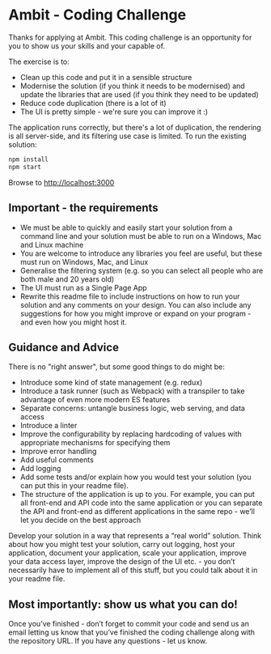 # Ambit - Coding Challenge

Thanks for applying at Ambit. This coding challenge is an opportunity for you to show us your skills and your capable of.

The exercise is to:

- Clean up this code and put it in a sensible structure
- Modernise the solution (if you think it needs to be modernised) and update the libraries that are used (if you think they need to be updated)
- Reduce code duplication (there is a lot of it)
- The UI is pretty simple - we're sure you can improve it :)

The application runs correctly, but there's a lot of duplication, the rendering is all server-side, and its filtering use case is limited. To run the existing solution:

``` bash
npm install
npm start
```

Browse to [http://localhost:3000](http://localhost:3000)

## Important - the requirements

- We must be able to quickly and easily start your solution from a command line and your solution must be able to run on a Windows, Mac and Linux machine
- You are welcome to introduce any libraries you feel are useful, but these must run on Windows, Mac, and Linux
- Generalise the filtering system (e.g. so you can select all people who are both male and 20 years old)
- The UI must run as a Single Page App
- Rewrite this readme file to include instructions on how to run your solution and any comments on your design. You can also include any suggestions for how you might improve or expand on your program - and even how you might host it.

## Guidance and Advice

There is no "right answer", but some good things to do might be:

- Introduce some kind of state management (e.g. redux)
- Introduce a task runner (such as Webpack) with a transpiler to take advantage of even more modern ES features
- Separate concerns: untangle business logic, web serving, and data access
- Introduce a linter
- Improve the configurability by replacing hardcoding of values with appropriate mechanisms for specifying them
- Improve error handling
- Add useful comments
- Add logging
- Add some tests and/or explain how you would test your solution (you can put this in your readme file).
- The structure of the application is up to you. For example, you can put all front-end and API code into the same application or you can separate the API and front-end as different applications in the same repo - we’ll let you decide on the best approach

Develop your solution in a way that represents a “real world” solution. Think about how you might test your solution, carry out logging, host your application, document your application, scale your application, improve your data access layer, improve the design of the UI etc. - you don’t necessarily have to implement all of this stuff, but you could talk about it in your readme file.

## Most importantly: show us what you can do&#33;

Once you’ve finished - don’t forget to commit your code and send us an email letting us know that you’ve finished the coding challenge along with the repository URL. If you have any questions - let us know.
